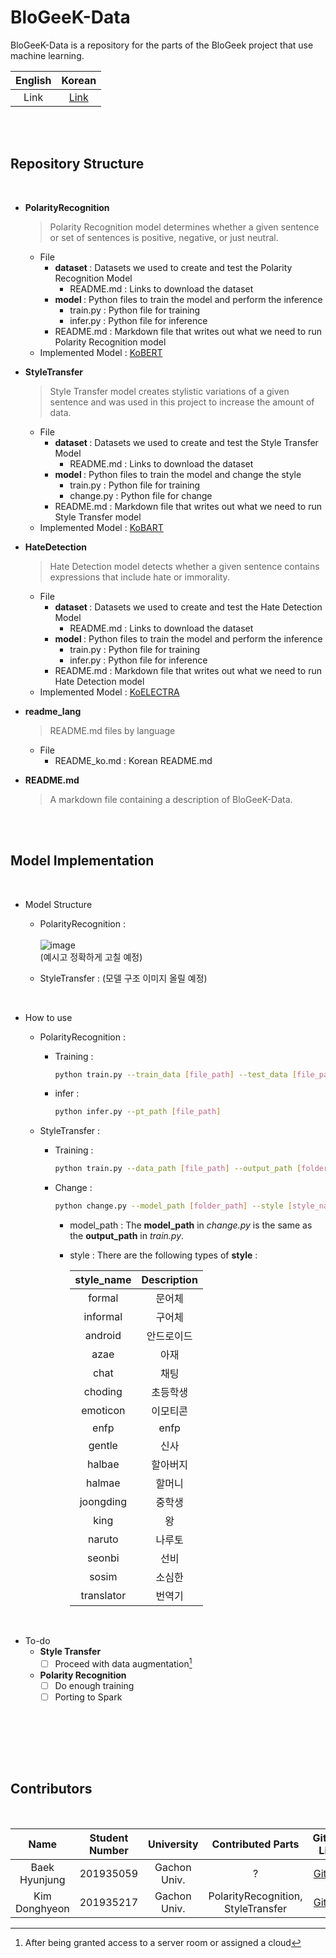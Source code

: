 # BloGeeK-Data

BloGeeK-Data is a repository for the parts of the BloGeek project that use machine learning.

| English | Korean |
| :---: | :---: |
| Link | [Link](https://github.com/KEA-GeeK/BloGeeK-Data/blob/main/readme_lang/README_ko.md) |

<br> <br>

## <b> Repository Structure </b>

<br>

* <b> PolarityRecognition </b>
    > Polarity Recognition model determines whether a given sentence or set of sentences is positive, negative, or just neutral.
    * File
        * <b> dataset </b> : Datasets we used to create and test the Polarity Recognition Model
          *  README.md : Links to download the dataset
        * <b> model </b> : Python files to train the model and perform the inference
          * train.py : Python file for training
          * infer.py : Python file for inference
        * README.md : Markdown file that writes out what we need to run Polarity Recognition model
    * Implemented Model : [KoBERT](https://github.com/SKTBrain/KoBERT)
      
* <b> StyleTransfer </b>
    > Style Transfer model creates stylistic variations of a given sentence and was used in this project to increase the amount of data.
    * File
        * <b> dataset </b> : Datasets we used to create and test the Style Transfer Model
          *  README.md : Links to download the dataset
        * <b> model </b> : Python files to train the model and change the style
          * train.py : Python file for training
          * change.py : Python file for change
        * README.md : Markdown file that writes out what we need to run Style Transfer model
    * Implemented Model : [KoBART](https://huggingface.co/gogamza/kobart-base-v2)

* <b> HateDetection </b>
    > Hate Detection model detects whether a given sentence contains expressions that include hate or immorality.
    * File
        * <b> dataset </b> : Datasets we used to create and test the Hate Detection Model
          *  README.md : Links to download the dataset
        * <b> model </b> : Python files to train the model and perform the inference
          * train.py : Python file for training
          * infer.py : Python file for inference
        * README.md : Markdown file that writes out what we need to run Hate Detection model
    * Implemented Model : [KoELECTRA](https://github.com/monologg/KoELECTRA)

* <b> readme_lang </b>
    > README.md files by language
    * File
        * README_ko.md : Korean README.md
* <b> README.md </b>
    > A markdown file containing a description of BloGeeK-Data.

<br> <br>

## <b> Model Implementation </b>

<br>

* Model Structure
    * PolarityRecognition : <br><br>
      ![image](https://github.com/KEA-GeeK/BloGeeK-Data/assets/31691750/b7496a6e-778c-476b-908b-27aad3197151) <br>
      (예시고 정확하게 고칠 예정)

      
    * StyleTransfer :
      (모델 구조 이미지 올릴 예정)


<br>

* How to use
    * PolarityRecognition :
        * Training :
          ```bash
          python train.py --train_data [file_path] --test_data [file_path] --num_epoch [number]
          ```
  
        * infer :
          ```bash
          python infer.py --pt_path [file_path]
          ```

    * StyleTransfer :
        * Training :
          ```bash
          python train.py --data_path [file_path] --output_path [folder_path]
          ```
  
        * Change :
          ```bash
          python change.py --model_path [folder_path] --style [style_name] --sentence [input_sentence]
          ```
            * model_path : The __model_path__ in _change.py_ is the same as the __output_path__ in _train.py_.
            * style : There are the following types of __style__ :
              
              | style_name | Description |
              |:---:| :---: |
              | formal       | 문어체       |
              | informal     | 구어체       |
              | android      | 안드로이드   |
              | azae         | 아재         |
              | chat         | 채팅         |
              | choding      | 초등학생     |
              | emoticon     | 이모티콘     |
              | enfp         | enfp         |
              | gentle       | 신사         |
              | halbae       | 할아버지     |
              | halmae       | 할머니       |
              | joongding    | 중학생       |
              | king         | 왕           |
              | naruto       | 나루토       |
              | seonbi       | 선비         |
              | sosim        | 소심한       |
              | translator   | 번역기       |
    

<br>

* To-do
    * <b> Style Transfer </b>
        * [ ] Proceed with data augmentation[^1]
    
    * <b> Polarity Recognition </b>
        * [ ] Do enough training
        * [ ] Porting to Spark

<br> <br>

[^1]: After being granted access to a server room or assigned a cloud

<br> <br>

## <b> Contributors </b>

<br>

| Name | Student Number | University | Contributed Parts | Github Link |
| :---: | :---: | :---: | :---: | :---: |
| Baek Hyunjung | 201935059 | Gachon Univ. | ? | [Github](https://github.com/Baekhyunjung) |
| Kim Donghyeon | 201935217 | Gachon Univ. | PolarityRecognition, StyleTransfer | [Github](https://github.com/eastlighting1) |
